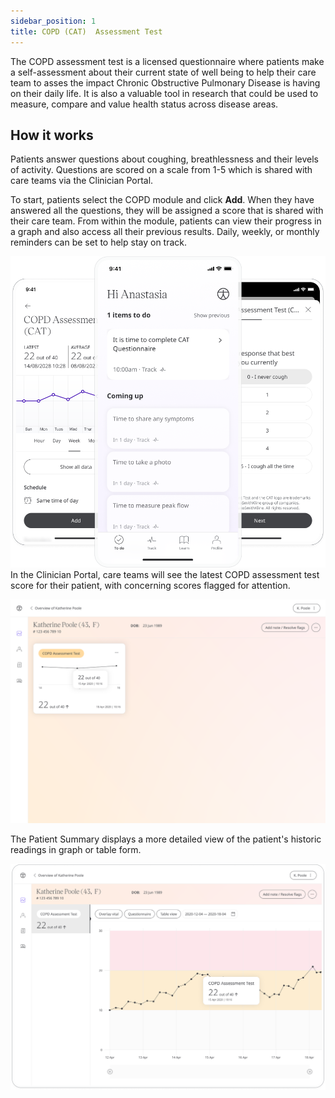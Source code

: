 ```yaml
---
sidebar_position: 1
title: COPD (CAT)  Assessment Test
---
```

The COPD assessment test is a licensed questionnaire where patients make a self-assessment about their current state of well being to help their care team to asses the impact Chronic Obstructive Pulmonary Disease is having on their daily life. 
It is also a valuable tool in research that could be used to measure, compare and value health status across disease areas.

## How it works

Patients answer questions about coughing, breathlessness and their levels of activity. Questions are scored on a scale from 1-5 which is shared with care teams via the Clinician Portal.

To start, patients select the COPD module and click **Add**. When they have answered all the questions, they will be assigned a score that is shared with their care team. From within the module, patients can view their progress in a graph and also access all their previous results. Daily, weekly, or monthly reminders can be set to help stay on track.

![COPD](./assets/COPD01.png)
In the Clinician Portal, care teams will see the latest COPD assessment test score for their patient, with concerning scores flagged for attention.

![COPD](./assets/COPD02.png)

The Patient Summary displays a more detailed view of the patient's historic readings in graph or table form.

![COPD](./assets/COPD03.png)
